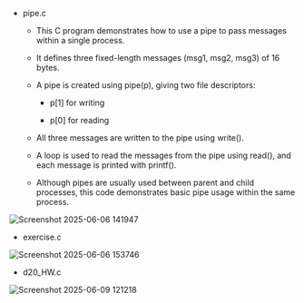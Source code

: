 - pipe.c

    - This C program demonstrates how to use a pipe to pass messages within a single process.
    
    - It defines three fixed-length messages (msg1, msg2, msg3) of 16 bytes.
    
    - A pipe is created using pipe(p), giving two file descriptors:
    
        - p[1] for writing
            
       - p[0] for reading
        
    - All three messages are written to the pipe using write().
    
    - A loop is used to read the messages from the pipe using read(), and each message is printed with printf().
    
    - Although pipes are usually used between parent and child processes, this code demonstrates basic pipe usage within the same process.

![Screenshot 2025-06-06 141947](https://github.com/user-attachments/assets/d9073912-50c7-4c3d-a00c-fc6b1ead6f4d)

- exercise.c

![Screenshot 2025-06-06 153746](https://github.com/user-attachments/assets/366a7105-61f5-4c2d-9395-4784be506932)

- d20_HW.c

![Screenshot 2025-06-09 121218](https://github.com/user-attachments/assets/360da485-4d1a-4573-a586-986f0ab9a9af)

